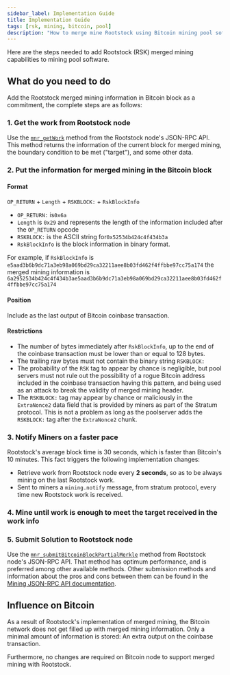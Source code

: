 ```yaml
---
sidebar_label: Implementation Guide
title: Implementation Guide
tags: [rsk, mining, bitcoin, pool]
description: "How to merge mine Rootstock using Bitcoin mining pool software."
---
```


Here are the steps needed to add Rootstock (RSK) merged mining capabilities to mining pool software.

## What do you need to do

Add the Rootstock merged mining information in Bitcoin block as a commitment, the complete steps are as follows:

### 1. Get the work from Rootstock node

Use the [`mnr_getWork`](/develop/json-rpc-api#mnr_getwork) method from the Rootstock node's JSON-RPC API. This method returns the information of the current block for merged mining, the boundary condition to be met ("target"), and some other data.

### 2. Put the information for merged mining in the Bitcoin block

#### Format

`OP_RETURN` + `Length` + `RSKBLOCK:` + `RskBlockInfo`

* `OP_RETURN:` is`0x6a`
* `Length` is `0x29` and represents the length of the information included after the `OP_RETURN` opcode
* `RSKBLOCK:` is the ASCII string for`0x52534b424c4f434b3a`
* `RskBlockInfo` is the block information in binary format.

For example, if `RskBlockInfo` is `e5aad3b6b9dc71a3eb98a069bd29ca32211aee8b03fd462f4ffbbe97cc75a174`
the merged mining information is `6a2952534b424c4f434b3ae5aad3b6b9dc71a3eb98a069bd29ca32211aee8b03fd462f4ffbbe97cc75a174`

#### Position

Include as the last output of Bitcoin coinbase transaction.

#### Restrictions

- The number of bytes immediately after `RskBlockInfo`, up to the end of the coinbase transaction must be lower than or equal to 128 bytes.
- The trailing raw bytes must not contain the binary string `RSKBLOCK:`
- The probability of the `RSK` tag to appear by chance is negligible, but pool servers must not rule out the possibility of a rogue Bitcoin address included in the coinbase transaction having this pattern, and being used as an attack to break the validity of merged mining header.
- The `RSKBLOCK:` tag may appear by chance or maliciously in the `ExtraNonce2` data field that is provided by miners as part of the Stratum protocol. This is not a problem as long as the poolserver adds the `RSKBLOCK:` tag after the `ExtraNonce2` chunk.

### 3. Notify Miners on a faster pace

Rootstock's average block time is 30 seconds, which is faster than Bitcoin's 10 minutes. This fact triggers the following implementation changes:

* Retrieve work from Rootstock node every **2 seconds**, so as to be always mining on the last Rootstock work.
* Sent to miners a `mining.notify` message, from stratum protocol, every time new Rootstock work is received.

### 4. Mine until work is enough to meet the target received in the work info

### 5. Submit Solution to Rootstock node

Use the [`mnr_submitBitcoinBlockPartialMerkle`](/develop/json-rpc-api#mnr_submitbitcoinblockpartialmerkle) method from Rootstock node's JSON-RPC API. That method has optimum performance, and is preferred among other available methods.
Other submission methods and information about the pros and cons between them can be found in the [Mining JSON-RPC API documentation](/develop/json-rpc-api).

## Influence on Bitcoin

As a result of Rootstock's implementation of merged mining, the Bitcoin network does not get filled up with merged mining information. Only a minimal amount of information is stored: An extra output on the coinbase transaction.

Furthermore, no changes are required on Bitcoin node to support merged mining with Rootstock.
